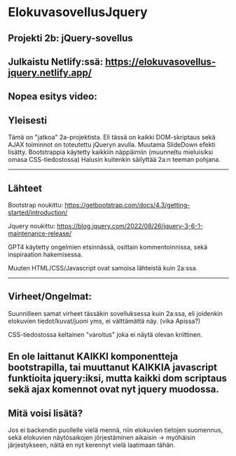 # ElokuvasovellusJquery
Projekti 2b: jQuery-sovellus
---
Julkaistu Netlify:ssä: https://elokuvasovellus-jquery.netlify.app/
---
Nopea esitys video:
---
Yleisesti
---
Tämä on "jatkoa" 2a-projektista. Eli tässä on kaikki DOM-skriptaus sekä AJAX toiminnot on toteutettu jQueryn avulla. Muutama SlideDown efekti lisätty.
Bootstrappia käytetty kaikkiin näppäimiin (muunneltu mieluisiksi omasa CSS-tiedostossa) Halusin kuitenkin säilyttää 2a:n teeman pohjana.

---
Lähteet
---
Bootstrap noukittu: https://getbootstrap.com/docs/4.3/getting-started/introduction/

Jquery noukittu: https://blog.jquery.com/2022/08/26/jquery-3-6-1-maintenance-release/

GPT4 käytetty ongelmien etsinnässä, osittain kommentoinnissa, sekä inspiraation hakemisessa.

Muuten HTML/CSS/Javascript ovat samoisa lähteistä kuin 2a:ssa.

---
Virheet/Ongelmat:
---
Suunnilleen samat virheet tässäkin sovelluksessa kuin 2a:ssa, eli joidenkin elokuvien tiedot/kuvat/juoni yms, ei välttämättä näy. (vika Apissa?)

CSS-tiedostossa keltainen "varoitus" joka ei näytä olevan kriittinen.

En ole laittanut KAIKKI komponentteja bootstrapilla, tai muuttanut KAIKKIA javascript funktioita jquery:iksi, mutta kaikki dom scriptaus sekä ajax komennot ovat nyt jquery muodossa.
---
Mitä voisi lisätä?
---

Jos ei backendin puollelle vielä mennä, niin elokuvien tietojen suomennus, sekä elokuvien näytösaikojen jörjestäminen aikaisin -> myöhäisin järjestykseen, näitä en nyt kerennyt vielä laatimaan tähän.
